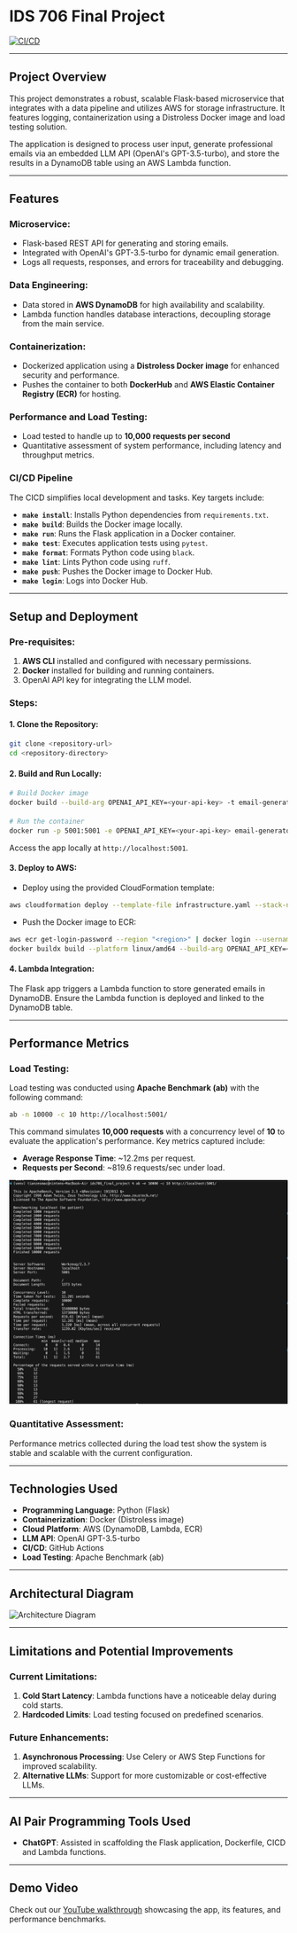 # **IDS 706 Final Project**

[![CI/CD](https://github.com/Da-Justin-Lin/ids706_final_project/actions/workflows/cicd.yml/badge.svg)](https://github.com/Da-Justin-Lin/ids706_final_project/actions/workflows/cicd.yml)

---

## **Project Overview**

This project demonstrates a robust, scalable Flask-based microservice that integrates with a data pipeline and utilizes AWS for storage infrastructure. It features logging, containerization using a Distroless Docker image and load testing solution. 

The application is designed to process user input, generate professional emails via an embedded LLM API (OpenAI's GPT-3.5-turbo), and store the results in a DynamoDB table using an AWS Lambda function.

---

## **Features**

### **Microservice**:
- Flask-based REST API for generating and storing emails.
- Integrated with OpenAI's GPT-3.5-turbo for dynamic email generation.
- Logs all requests, responses, and errors for traceability and debugging.

### **Data Engineering**:
- Data stored in **AWS DynamoDB** for high availability and scalability.
- Lambda function handles database interactions, decoupling storage from the main service.

### **Containerization**:
- Dockerized application using a **Distroless Docker image** for enhanced security and performance.
- Pushes the container to both **DockerHub** and **AWS Elastic Container Registry (ECR)** for hosting.

### **Performance and Load Testing**:
- Load tested to handle up to **10,000 requests per second**
- Quantitative assessment of system performance, including latency and throughput metrics.

### **CI/CD Pipeline**

The CICD simplifies local development and tasks. Key targets include:

- **`make install`**: Installs Python dependencies from `requirements.txt`.
- **`make build`**: Builds the Docker image locally.
- **`make run`**: Runs the Flask application in a Docker container.
- **`make test`**: Executes application tests using `pytest`.
- **`make format`**: Formats Python code using `black`.
- **`make lint`**: Lints Python code using `ruff`.
- **`make push`**: Pushes the Docker image to Docker Hub.
- **`make login`**: Logs into Docker Hub.

---

## **Setup and Deployment**

### **Pre-requisites**:
1. **AWS CLI** installed and configured with necessary permissions.
2. **Docker** installed for building and running containers.
3. OpenAI API key for integrating the LLM model.

### **Steps**:

#### 1. **Clone the Repository**:
```bash
git clone <repository-url>
cd <repository-directory>
```

#### 2. **Build and Run Locally**:
```bash
# Build Docker image
docker build --build-arg OPENAI_API_KEY=<your-api-key> -t email-generator-app .

# Run the container
docker run -p 5001:5001 -e OPENAI_API_KEY=<your-api-key> email-generator-app
```
Access the app locally at `http://localhost:5001`.

#### 3. **Deploy to AWS**:
- Deploy using the provided CloudFormation template:
```bash
aws cloudformation deploy --template-file infrastructure.yaml --stack-name flask-app-stack
```
- Push the Docker image to ECR:
```bash
aws ecr get-login-password --region "<region>" | docker login --username AWS --password-stdin <account_id>.dkr.ecr.<region>.amazonaws.com
docker buildx build --platform linux/amd64 --build-arg OPENAI_API_KEY=<your-api-key> -t <account_id>.dkr.ecr.<region>.amazonaws.com/email-generator:latest --push
```

#### 4. **Lambda Integration**:
The Flask app triggers a Lambda function to store generated emails in DynamoDB. Ensure the Lambda function is deployed and linked to the DynamoDB table.

---

## **Performance Metrics**

### **Load Testing**:
Load testing was conducted using **Apache Benchmark (ab)** with the following command:
```bash
ab -n 10000 -c 10 http://localhost:5001/
```

This command simulates **10,000 requests** with a concurrency level of **10** to evaluate the application's performance. Key metrics captured include:
- **Average Response Time**: ~12.2ms per request.
- **Requests per Second**: ~819.6 requests/sec under load.

![load_test](screenshots/load_test.png)

### **Quantitative Assessment**:
Performance metrics collected during the load test show the system is stable and scalable with the current configuration.

---

## **Technologies Used**

- **Programming Language**: Python (Flask)
- **Containerization**: Docker (Distroless image)
- **Cloud Platform**: AWS (DynamoDB, Lambda, ECR)
- **LLM API**: OpenAI GPT-3.5-turbo
- **CI/CD**: GitHub Actions
- **Load Testing**: Apache Benchmark (ab)

---

## **Architectural Diagram**

![Architecture Diagram](screenshots/arch.png)

---

## **Limitations and Potential Improvements**

### **Current Limitations**:
1. **Cold Start Latency**: Lambda functions have a noticeable delay during cold starts.
2. **Hardcoded Limits**: Load testing focused on predefined scenarios.

### **Future Enhancements**:
1. **Asynchronous Processing**: Use Celery or AWS Step Functions for improved scalability.
2. **Alternative LLMs**: Support for more customizable or cost-effective LLMs.

---

## **AI Pair Programming Tools Used**

- **ChatGPT**: Assisted in scaffolding the Flask application, Dockerfile, CICD and Lambda functions.

---

## **Demo Video**

Check out our [YouTube walkthrough](https://www.youtube.com/watch?v=<video-id>) showcasing the app, its features, and performance benchmarks.
